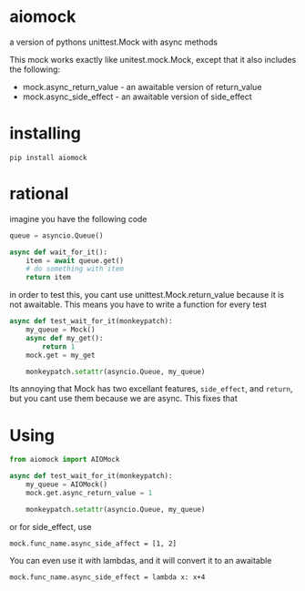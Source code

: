 # aiomock
a version of pythons unittest.Mock with async methods

This mock works exactly like unitest.mock.Mock, except that it also includes the following:

* mock.async_return_value  - an awaitable version of return_value
* mock.async_side_effect   - an awaitable version of side_effect

# installing

```
pip install aiomock
```

# rational

imagine you have the following code

```python
queue = asyncio.Queue()

async def wait_for_it():
    item = await queue.get()
    # do something with item
    return item
```

in order to test this, you cant use unittest.Mock.return_value because it is
not awaitable. This means you have to write a function for every test

```python
async def test_wait_for_it(monkeypatch):
    my_queue = Mock()
    async def my_get():
        return 1
    mock.get = my_get

    monkeypatch.setattr(asyncio.Queue, my_queue)
```

Its annoying that Mock has two excellant features, `side_effect`, and `return`, but
you cant use them because we are async. This fixes that

# Using
```python
from aiomock import AIOMock

async def test_wait_for_it(monkeypatch):
    my_queue = AIOMock()
    mock.get.async_return_value = 1

    monkeypatch.setattr(asyncio.Queue, my_queue)
```

or for side_effect, use

```
mock.func_name.async_side_affect = [1, 2]
```

You can even use it with lambdas, and it will convert it to an awaitable

```
mock.func_name.async_side_effect = lambda x: x+4
```
